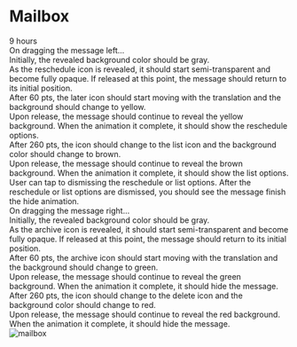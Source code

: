 # Mailbox
9 hours<br>
On dragging the message left...<br>
Initially, the revealed background color should be gray.<br>
As the reschedule icon is revealed, it should start semi-transparent and become fully opaque. If released at this point, the message should return to its initial position.<br>
After 60 pts, the later icon should start moving with the translation and the background should change to yellow.<br>
Upon release, the message should continue to reveal the yellow background. When the animation it complete, it should show the reschedule options.<br>
After 260 pts, the icon should change to the list icon and the background color should change to brown.<br>
Upon release, the message should continue to reveal the brown background. When the animation it complete, it should show the list options.<br>
User can tap to dismissing the reschedule or list options. After the reschedule or list options are dismissed, you should see the message finish the hide animation.<br>
On dragging the message right...<br>
Initially, the revealed background color should be gray.<br>
As the archive icon is revealed, it should start semi-transparent and become fully opaque. If released at this point, the message should return to its initial position.<br>
After 60 pts, the archive icon should start moving with the translation and the background should change to green.<br>
Upon release, the message should continue to reveal the green background. When the animation it complete, it should hide the message.<br>
After 260 pts, the icon should change to the delete icon and the background color should change to red.<br>
Upon release, the message should continue to reveal the red background. When the animation it complete, it should hide the message.<br>
![mailbox](https://cloud.githubusercontent.com/assets/6423957/7766119/eb333992-001a-11e5-9adf-a7e9a5eb9f67.gif)
